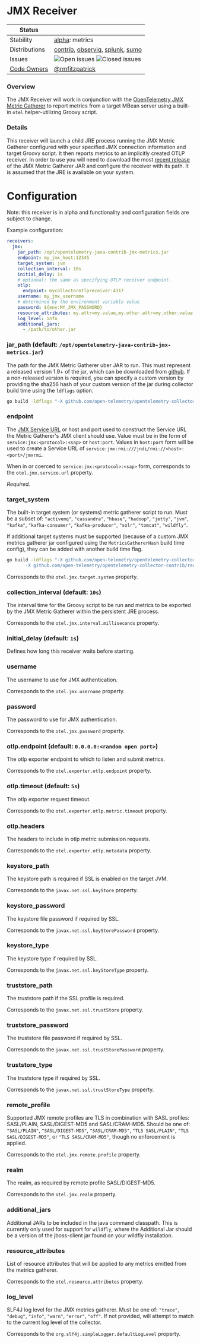 # JMX Receiver

<!-- status autogenerated section -->
| Status        |           |
| ------------- |-----------|
| Stability     | [alpha]: metrics   |
| Distributions | [contrib], [observiq], [splunk], [sumo] |
| Issues        | ![Open issues](https://img.shields.io/github/issues-search/open-telemetry/opentelemetry-collector-contrib?query=is%3Aissue%20is%3Aopen%20label%3Areceiver%2Fjmx%20&label=open&color=orange&logo=opentelemetry) ![Closed issues](https://img.shields.io/github/issues-search/open-telemetry/opentelemetry-collector-contrib?query=is%3Aissue%20is%3Aclosed%20label%3Areceiver%2Fjmx%20&label=closed&color=blue&logo=opentelemetry) |
| [Code Owners](https://github.com/open-telemetry/opentelemetry-collector-contrib/blob/main/CONTRIBUTING.md#becoming-a-code-owner)    | [@rmfitzpatrick](https://www.github.com/rmfitzpatrick) |

[alpha]: https://github.com/open-telemetry/opentelemetry-collector#alpha
[contrib]: https://github.com/open-telemetry/opentelemetry-collector-releases/tree/main/distributions/otelcol-contrib
[observiq]: https://github.com/observIQ/observiq-otel-collector
[splunk]: https://github.com/signalfx/splunk-otel-collector
[sumo]: https://github.com/SumoLogic/sumologic-otel-collector
<!-- end autogenerated section -->

### Overview

The JMX Receiver will work in conjunction with the [OpenTelemetry JMX Metric Gatherer](https://github.com/open-telemetry/opentelemetry-java-contrib/blob/main/jmx-metrics/README.md)
to report metrics from a target MBean server using a built-in `otel` helper-utilizing Groovy script.

### Details

This receiver will launch a child JRE process running the JMX Metric Gatherer configured with your specified JMX
connection information and target Groovy script.  It then reports metrics to an implicitly created OTLP receiver.
In order to use you will need to download the most [recent release](https://repo1.maven.org/maven2/io/opentelemetry/contrib/opentelemetry-java-contrib-jmx-metrics/)
of the JMX Metric Gatherer JAR and configure the receiver with its path.  It is assumed that the JRE is
available on your system.

# Configuration

Note: this receiver is in alpha and functionality and configuration fields are subject to change.

Example configuration:

```yaml
receivers:
  jmx:
    jar_path: /opt/opentelemetry-java-contrib-jmx-metrics.jar
    endpoint: my_jmx_host:12345
    target_system: jvm
    collection_interval: 10s
    initial_delay: 1s
    # optional: the same as specifying OTLP receiver endpoint.
    otlp:
      endpoint: mycollectorotlpreceiver:4317
    username: my_jmx_username
    # determined by the environment variable value
    password: ${env:MY_JMX_PASSWORD}
    resource_attributes: my.attr=my.value,my.other.attr=my.other.value
    log_level: info
    additional_jars:
      - /path/to/other.jar
```

### jar_path (default: `/opt/opentelemetry-java-contrib-jmx-metrics.jar`)

The path for the JMX Metric Gatherer uber JAR to run. This must represent a released version 1.9+ of the jar, 
which can be downloaded from [github](https://github.com/open-telemetry/opentelemetry-java-contrib/releases). 
If a non-released version is required, you can specify a custom version by providing the sha256 hash of your 
custom version of the jar during collector build time using the `ldflags` option. 

```bash
go build -ldflags "-X github.com/open-telemetry/opentelemetry-collector-contrib/receiver/jmxreceiver.MetricsGathererHash=<sha256hash>" ...
```

### endpoint
The [JMX Service URL](https://docs.oracle.com/javase/8/docs/api/javax/management/remote/JMXServiceURL.html) or host
and port used to construct the Service URL the Metric Gatherer's JMX client should use. Value must be in the form of
`service:jmx:<protocol>:<sap>` or `host:port`. Values in `host:port` form will be used to create a Service URL of
`service:jmx:rmi:///jndi/rmi://<host>:<port>/jmxrmi`.

When in or coerced to `service:jmx:<protocol>:<sap>` form, corresponds to the `otel.jmx.service.url` property.

_Required._

### target_system

The built-in target system (or systems) metric gatherer script to run.
Must be a subset of: `"activemq"`, `"cassandra"`, `"hbase"`, `"hadoop"`,  `"jetty"`, `"jvm"`, `"kafka"`, `"kafka-consumer"`, `"kafka-producer"`, `"solr"`, `"tomcat"`, `"wildfly"`.

If additional target systems must be supported (because of a custom JMX metrics gatherer jar configured using the 
`MetricsGathererHash` build time config), they can be added with another build time flag.

```bash
go build -ldflags "-X github.com/open-telemetry/opentelemetry-collector-contrib/receiver/jmxreceiver.MetricsGathererHash=<sha256hash>
       -X github.com/open-telemetry/opentelemetry-collector-contrib/receiver/jmxreceiver.AdditionalTargetSystems=newtarget,othernewtarget" ...
```

Corresponds to the `otel.jmx.target.system` property.

### collection_interval (default: `10s`)

The interval time for the Groovy script to be run and metrics to be exported by the JMX Metric Gatherer within the persistent JRE process.

Corresponds to the `otel.jmx.interval.milliseconds` property.

### initial_delay (default: `1s`)

Defines how long this receiver waits before starting.

### username

The username to use for JMX authentication.

Corresponds to the `otel.jmx.username` property.

### password

The password to use for JMX authentication.

Corresponds to the `otel.jmx.password` property.

### otlp.endpoint (default: `0.0.0.0:<random open port>`)

The otlp exporter endpoint to which to listen and submit metrics.

Corresponds to the `otel.exporter.otlp.endpoint` property.

### otlp.timeout (default: `5s`)

The otlp exporter request timeout.

Corresponds to the `otel.exporter.otlp.metric.timeout` property.

### otlp.headers

The headers to include in otlp metric submission requests.

Corresponds to the `otel.exporter.otlp.metadata` property.

### keystore_path

The keystore path is required if SSL is enabled on the target JVM.

Corresponds to the `javax.net.ssl.keyStore` property.

### keystore_password

The keystore file password if required by SSL.

Corresponds to the `javax.net.ssl.keyStorePassword` property.

### keystore_type

The keystore type if required by SSL.

Corresponds to the `javax.net.ssl.keyStoreType` property.

### truststore_path 

The truststore path if the SSL profile is required.

Corresponds to the `javax.net.ssl.trustStore` property.

### truststore_password

The truststore file password if required by SSL.

Corresponds to the `javax.net.ssl.trustStorePassword` property.

### truststore_type

The truststore type if required by SSL.

Corresponds to the `javax.net.ssl.trustStoreType` property.

### remote_profile

Supported JMX remote profiles are TLS in combination with SASL profiles: SASL/PLAIN, SASL/DIGEST-MD5 and SASL/CRAM-MD5.
Should be one of: `"SASL/PLAIN"`, `"SASL/DIGEST-MD5"`, `"SASL/CRAM-MD5"`, `"TLS SASL/PLAIN"`, `"TLS SASL/DIGEST-MD5"`,
or `"TLS SASL/CRAM-MD5"`, though no enforcement is applied.

Corresponds to the `otel.jmx.remote.profile` property.

### realm

The realm, as required by remote profile SASL/DIGEST-MD5.

Corresponds to the `otel.jmx.realm` property.

### additional_jars

Additional JARs to be included in the java command classpath. This is currently only used for support for `wildfly`, where the Additional Jar should be a version of the jboss-client jar found on your wildfly installation.

### resource_attributes

List of resource attributes that will be applied to any metrics emitted from the metrics gatherer.

Corresponds to the `otel.resource.attributes` property.

### log_level

SLF4J log level for the JMX metrics gatherer. Must be one of: `"trace"`, `"debug"`, `"info"`, `"warn"`, `"error"`, `"off"`. If not provided, will attempt to match to the current log level of the collector.

Corresponds to the `org.slf4j.simpleLogger.defaultLogLevel` property.


